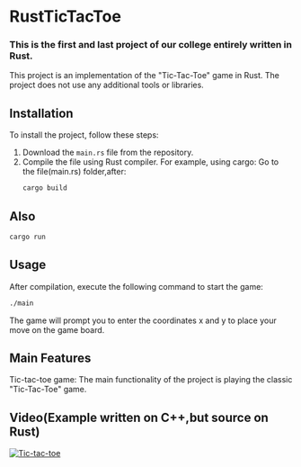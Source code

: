 # RustTicTacToe
### This is the first and last project of our college entirely written in Rust.

This project is an implementation of the "Tic-Tac-Toe" game in Rust. The project does not use any additional tools or libraries.

## Installation

   To install the project, follow these steps:

1. Download the `main.rs` file from the repository.
2. Compile the file using Rust compiler. For example, using cargo:
    Go to the file(main.rs) folder,after:
   ```bash
   cargo build
   ```
## Also
   ```bash
   cargo run
   ```
## Usage
   After compilation, execute the following command to start the game:
   ```bash
   ./main
   ```
   The game will prompt you to enter the coordinates x and y to place your move on the game board.

## Main Features
   Tic-tac-toe game: The main functionality of the project is playing the classic "Tic-Tac-Toe" game.
## Video(Example written on C++,but source on Rust)
   [![Tic-tac-toe](https://img.youtube.com/vi/a9FJILejoGM/maxresdefault.jpg)](https://www.youtube.com/watch?v=a9FJILejoGM)





